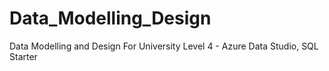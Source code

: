 # Data_Modelling_Design

Data Modelling and Design For University Level 4 - Azure Data Studio, SQL Starter
